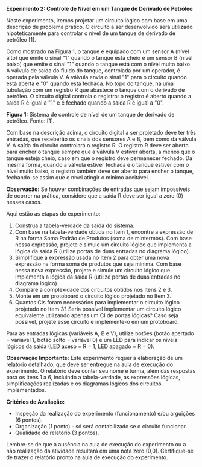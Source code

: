 **Experimento 2: Controle de Nível em um Tanque de Derivado de Petróleo**

Neste experimento, iremos projetar um circuito lógico com base em uma descrição de problema prático. O circuito a ser desenvolvido será utilizado hipoteticamente para controlar o nível de um tanque de derivado de petróleo [1].

Como mostrado na Figura 1, o tanque é equipado com um sensor A (nível alto) que emite o sinal "1" quando o tanque está cheio e um sensor B (nível baixo) que emite o sinal "1" quando o tanque está com o nível muito baixo. A válvula de saída do fluido do tanque, controlada por um operador, é operada pela válvula V. A válvula envia o sinal "1" para o circuito quando está aberta e "0" quando está fechada. No topo do tanque, há uma tubulação com um registro R que abastece o tanque com o derivado de petróleo. O circuito digital controla o registro: o registro é aberto quando a saída R é igual a "1" e é fechado quando a saída R é igual a "0".

**Figura 1:** Sistema de controle de nível de um tanque de derivado de petróleo. Fonte: [1].

Com base na descrição acima, o circuito digital a ser projetado deve ter três entradas, que receberão os sinais dos sensores A e B, bem como da válvula V. A saída do circuito controlará o registro R. O registro R deve ser aberto para encher o tanque sempre que a válvula V estiver aberta, a menos que o tanque esteja cheio, caso em que o registro deve permanecer fechado. Da mesma forma, quando a válvula estiver fechada e o tanque estiver com o nível muito baixo, o registro também deve ser aberto para encher o tanque, fechando-se assim que o nível atingir o mínimo aceitável.

**Observação:** Se houver combinações de entradas que sejam impossíveis de ocorrer na prática, considere que a saída R deve ser igual a zero (0) nesses casos.

Aqui estão as etapas do experimento:

1. Construa a tabela-verdade da saída do sistema.
2. Com base na tabela-verdade obtida no Item 1, encontre a expressão de R na forma Soma Padrão de Produtos (soma de mintermos). Com base nessa expressão, projete e simule um circuito lógico que implementa a lógica da saída R (utilize portas de duas entradas no diagrama lógico).
3. Simplifique a expressão usada no Item 2 para obter uma nova expressão na forma soma de produtos que seja mínima. Com base nessa nova expressão, projete e simule um circuito lógico que implementa a lógica da saída R (utilize portas de duas entradas no diagrama lógico).
4. Compare a complexidade dos circuitos obtidos nos Itens 2 e 3.
5. Monte em um protoboard o circuito lógico projetado no Item 3.
6. Quantos CIs foram necessários para implementar o circuito lógico projetado no Item 3? Seria possível implementar um circuito lógico equivalente utilizando apenas um CI de portas lógicas? Caso seja possível, projete esse circuito e implemente-o em um protoboard.

Para as entradas lógicas (variáveis A, B e V), utilize botões (botão apertado = variável 1, botão solto = variável 0) e um LED para indicar os níveis lógicos da saída (LED aceso = R = 1, LED apagado = R = 0).

**Observação Importante:** Este experimento requer a elaboração de um relatório detalhado, que deve ser entregue na aula de execução do experimento. O relatório deve conter seu nome e turma, além das respostas para os itens 1 a 6, incluindo a tabela-verdade, as expressões lógicas, simplificações realizadas e os diagramas lógicos dos circuitos implementados. 

**Critérios de Avaliação:**
- Inspeção da realização do experimento (funcionamento) e/ou arguições (6 pontos).
- Organização (1 ponto) - só será contabilizado se o circuito funcionar.
- Qualidade do relatório (3 pontos).

Lembre-se de que a ausência na aula de execução do experimento ou a não realização da atividade resultará em uma nota zero (0,0). Certifique-se de trazer o relatório pronto na aula de execução do experimento.
